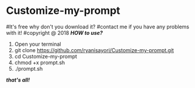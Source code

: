 # Customize-my-prompt
#It's free why don't you download it?
#contact me if you have any problems with it!
#copyright @ 2018
***HOW to use?***
1. Open your terminal
2. git clone https://github.com/ryanisayori/Customize-my-prompt.git
3. cd Customize-my-prompt
4. chmod +x prompt.sh
5. ./prompt.sh

***that's all!***
